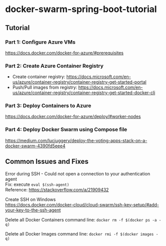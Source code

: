 # docker-swarm-spring-boot-tutorial

## Tutorial
### Part 1: Configure Azure VMs
https://docs.docker.com/docker-for-azure/#prerequisites

### Part 2: Create Azure Container Registry
* Create container registry: https://docs.microsoft.com/en-us/azure/container-registry/container-registry-get-started-portal  
* Push/Pull images from registry: https://docs.microsoft.com/en-us/azure/container-registry/container-registry-get-started-docker-cli

### Part 3: Deploy Containers to Azure
https://docs.docker.com/docker-for-azure/deploy/#worker-nodes

### Part 4: Deploy Docker Swarm using Compose file
https://medium.com/lucjuggery/deploy-the-voting-apps-stack-on-a-docker-swarm-4390fd5eee4

## Common Issues and Fixes
Error during SSH - Could not open a connection to your authentication agent  
Fix: execute `eval $(ssh-agent)`  
Reference: https://stackoverflow.com/a/21909432  

Create SSH on Windows  
https://docs.docker.com/docker-cloud/cloud-swarm/ssh-key-setup/#add-your-key-to-the-ssh-agent  

Delete all Docker Containers
command line: `docker rm -f $(docker ps -a -q)`

Delete all Docker Images
command line: `docker rmi -f $(docker images -q)`
